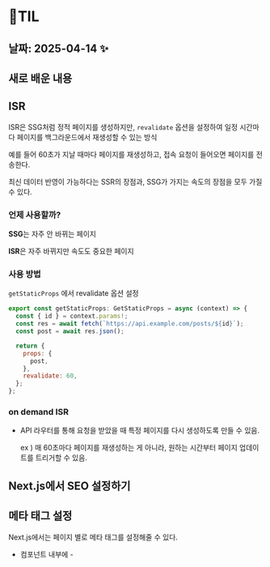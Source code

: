 # 🧾TIL
## 날짜: 2025-04-14 ✨

## 새로 배운 내용

## ISR
ISR은 SSG처럼 정적 페이지를 생성하지만, `revalidate` 옵션을 설정하여 일정 시간마다 페이지를 백그라운드에서 재생성할 수 있는 방식

예를 들어 60초가 지날 때마다 페이지를 재생성하고, 접속 요청이 들어오면 페이지를 전송한다.

최신 데이터 반영이 가능하다는 SSR의 장점과, SSG가 가지는 속도의 장점을 모두 가질 수 있다.

 

### 언제 사용할까?

**SSG**는 자주 안 바뀌는 페이지

**ISR**은 자주 바뀌지만 속도도 중요한 페이지 

### 사용 방법

`getStaticProps` 에서 revalidate 옵션 설정

```jsx
export const getStaticProps: GetStaticProps = async (context) => {
  const { id } = context.params!;
  const res = await fetch(`https://api.example.com/posts/${id}`);
  const post = await res.json();

  return {
    props: {
      post,
    },
    revalidate: 60,
  };
};
```

### on demand ISR

- API 라우터를 통해 요청을 받았을 때 특정 페이지를 다시 생성하도록 만들 수 있음.
    
    ex ) 매 60초마다 페이지를 재생성하는 게 아니라, 원하는 시간부터 페이지 업데이트를 트리거할 수 있음.

## Next.js에서 SEO 설정하기
## 메타 태그 설정

Next.js에서는 페이지 별로 메타 태그를 설정해줄 수 있다.

- <Head> 컴포넌트 내부에
    - <title>
    - meta property=”og:image” content=”/thumbnail.png”  />
    - <meta property=”og:title” content=”제목 입력”  />
    - <meta property=”og:description” content=”한 줄 소개를 입력합니다”  />

## 오늘의 회고